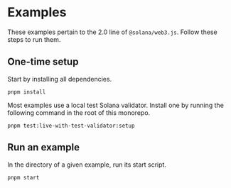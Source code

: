 # Examples

These examples pertain to the 2.0 line of `@solana/web3.js`. Follow these steps to run them.

## One-time setup

Start by installing all dependencies.

```shell
pnpm install
```

Most examples use a local test Solana validator. Install one by running the following command in the root of this monorepo.

```shell
pnpm test:live-with-test-validator:setup
```

## Run an example

In the directory of a given example, run its start script.

```shell
pnpm start
```
